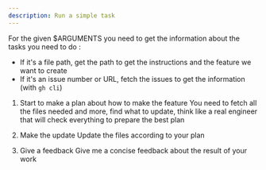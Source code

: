 ```yaml
---
description: Run a simple task
---
```


For the given $ARGUMENTS you need to get the information about the tasks you need to do :
- If it's a file path, get the path to get the instructions and the feature we want to create
- If it's an issue number or URL, fetch the issues to get the information (with `gh cli`)

1.  Start to make a plan about how to make the feature
    You need to fetch all the files needed and more, find what to update, think like a real engineer that will check everything to prepare the best plan

2.  Make the update
    Update the files according to your plan

3.  Give a feedback
    Give me a concise feedback about the result of your work